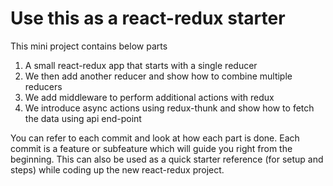 # Use this as a react-redux starter

This mini project contains below parts

1. A small react-redux app that starts with a single reducer
2. We then add another reducer and show how to combine multiple reducers
3. We add middleware to perform additional actions with redux 
4. We introduce async actions using redux-thunk and show how to fetch the data using api end-point

You can refer to each commit and look at how each part is done. Each commit is a feature or subfeature which will guide you right from the beginning. This can also be used as a quick starter reference (for setup and steps) while coding up the new react-redux project.

